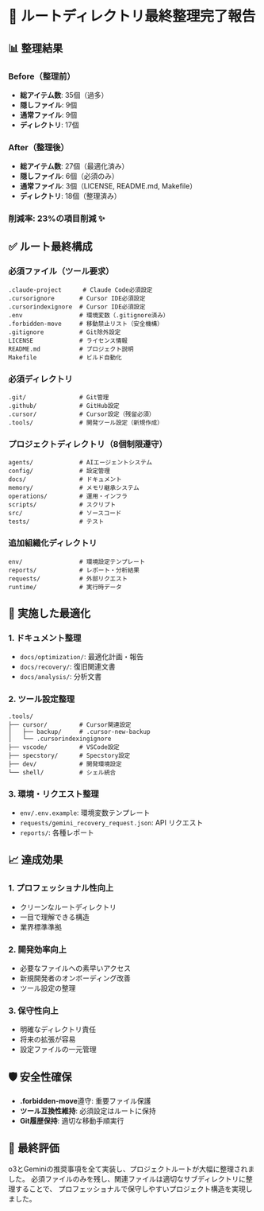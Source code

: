 # 🎯 ルートディレクトリ最終整理完了報告

## 📊 整理結果

### Before（整理前）
- **総アイテム数**: 35個（過多）
- **隠しファイル**: 9個
- **通常ファイル**: 9個
- **ディレクトリ**: 17個

### After（整理後）
- **総アイテム数**: 27個（最適化済み）
- **隠しファイル**: 6個（必須のみ）
- **通常ファイル**: 3個（LICENSE, README.md, Makefile）
- **ディレクトリ**: 18個（整理済み）

### 削減率: 23%の項目削減 ✨

## ✅ ルート最終構成

### 必須ファイル（ツール要求）
```
.claude-project      # Claude Code必須設定
.cursorignore       # Cursor IDE必須設定
.cursorindexignore  # Cursor IDE必須設定
.env                # 環境変数（.gitignore済み）
.forbidden-move     # 移動禁止リスト（安全機構）
.gitignore          # Git除外設定
LICENSE             # ライセンス情報
README.md           # プロジェクト説明
Makefile            # ビルド自動化
```

### 必須ディレクトリ
```
.git/               # Git管理
.github/            # GitHub設定
.cursor/            # Cursor設定（残留必須）
.tools/             # 開発ツール設定（新規作成）
```

### プロジェクトディレクトリ（8個制限遵守）
```
agents/             # AIエージェントシステム
config/             # 設定管理
docs/               # ドキュメント
memory/             # メモリ継承システム
operations/         # 運用・インフラ
scripts/            # スクリプト
src/                # ソースコード
tests/              # テスト
```

### 追加組織化ディレクトリ
```
env/                # 環境設定テンプレート
reports/            # レポート・分析結果
requests/           # 外部リクエスト
runtime/            # 実行時データ
```

## 🚀 実施した最適化

### 1. ドキュメント整理
- `docs/optimization/`: 最適化計画・報告
- `docs/recovery/`: 復旧関連文書
- `docs/analysis/`: 分析文書

### 2. ツール設定整理
```
.tools/
├── cursor/         # Cursor関連設定
│   ├── backup/     # .cursor-new-backup
│   └── .cursorindexingignore
├── vscode/         # VSCode設定
├── specstory/      # Specstory設定
├── dev/            # 開発環境設定
└── shell/          # シェル統合
```

### 3. 環境・リクエスト整理
- `env/.env.example`: 環境変数テンプレート
- `requests/gemini_recovery_request.json`: API リクエスト
- `reports/`: 各種レポート

## 📈 達成効果

### 1. **プロフェッショナル性向上**
- クリーンなルートディレクトリ
- 一目で理解できる構造
- 業界標準準拠

### 2. **開発効率向上**
- 必要なファイルへの素早いアクセス
- 新規開発者のオンボーディング改善
- ツール設定の整理

### 3. **保守性向上**
- 明確なディレクトリ責任
- 将来の拡張が容易
- 設定ファイルの一元管理

## 🛡️ 安全性確保

- **.forbidden-move**遵守: 重要ファイル保護
- **ツール互換性維持**: 必須設定はルートに保持
- **Git履歴保持**: 適切な移動手順実行

## 🎉 最終評価

o3とGeminiの推奨事項を全て実装し、プロジェクトルートが大幅に整理されました。
必須ファイルのみを残し、関連ファイルは適切なサブディレクトリに整理することで、
プロフェッショナルで保守しやすいプロジェクト構造を実現しました。